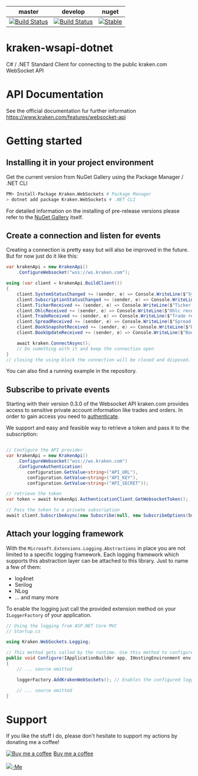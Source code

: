 | master                                                                                                                                                                                                                                | develop                                                                                                                                                                                                                                 | nuget                                                                                                               |
| ------------------------------------------------------------------------------------------------------------------------------------------------------------------------------------------------------------------------------------- | --------------------------------------------------------------------------------------------------------------------------------------------------------------------------------------------------------------------------------------- | ------------------------------------------------------------------------------------------------------------------- |
| [![Build Status](https://macx.visualstudio.com/kraken-wsapi-dotnet/_apis/build/status/m4cx.kraken-wsapi-dotnet?branchName=master)](https://macx.visualstudio.com/kraken-wsapi-dotnet/_build/latest?definitionId=12&branchName=master) | [![Build Status](https://macx.visualstudio.com/kraken-wsapi-dotnet/_apis/build/status/m4cx.kraken-wsapi-dotnet?branchName=develop)](https://macx.visualstudio.com/kraken-wsapi-dotnet/_build/latest?definitionId=12&branchName=develop) | [![Stable](https://img.shields.io/nuget/v/Kraken.WebSockets.svg)](https://www.nuget.org/packages/Kraken.WebSockets) |

# kraken-wsapi-dotnet

C# / .NET Standard Client for connecting to the public kraken.com WebSocket API

# API Documentation

See the official documentation fur further information
https://www.kraken.com/features/websocket-api

# Getting started

## Installing it in your project environment

Get the current version from NuGet Gallery using the Package Manager / .NET CLI

```bash
PM> Install-Package Kraken.WebSockets # Package Manager
> dotnet add package Kraken.WebSockets # .NET CLI
```

For detailed information on the installing of pre-release versions please refer to the [NuGet Gallery](https://www.nuget.org/packages/Kraken.WebSockets) itself.

## Create a connection and listen for events

Creating a connection is pretty easy but will also be improved in the future. But for now just do it like this:

```csharp
var krakenApi = new KrakenApi()
    .ConfigureWebsocket("wss://ws.kraken.com");

using (var client = krakenApi.BuildClient())
{
    client.SystemStatusChanged += (sender, e) => Console.WriteLine($"System status changed");
    client.SubscriptionStatusChanged += (sender, e) => Console.WriteLine($"Subscription status changed"); ;
    client.TickerReceived += (sender, e) => Console.WriteLine($"Ticker received");
    client.OhlcReceived += (sender, e) => Console.WriteLine($"Ohlc received");
    client.TradeReceived += (sender, e) => Console.WriteLine($"Trade received");
    client.SpreadReceived += (sender, e) => Console.WriteLine($"Spread received");
    client.BookSnapshotReceived += (sender, e) => Console.WriteLine($"BookSnapshot received");
    client.BookUpdateReceived += (sender, e) => Console.WriteLine($"BookUpdate received");

    await kraken.ConnectAsync();
    // Do something with it and keep the connection open
}
// closing the using-block the connection will be closed and disposed.
```

You can also find a running example in the repository.

## Subscribe to private events

Starting with their version 0.3.0 of the Websocket API kraken.com provides access to sensitive private account information like trades and orders. In order to gain access you need to [authenticate](https://www.kraken.com/features/websocket-api#authentication).

We support and easy and feasible way to retrieve a token and pass it to the subscription:

```csharp

// Configure the API provider
var krakenApi = new KrakenApi()
    .ConfigureWebsocket("wss://ws.kraken.com")
    .ConfigureAuthentication(
        configuration.GetValue<string>("API_URL"),
        configuration.GetValue<string>("API_KEY"),
        configuration.GetValue<string>("API_SECRET"));

// retrieve the token
var token = await krakenApi.AuthenticationClient.GetWebsocketToken();

// Pass the token to a private subscription
await client.SubscribeAsync(new Subscribe(null, new SubscribeOptions(SubscribeOptionNames.OwnTrades, token.Token)));

```

## Attach your logging framework

With the `Microsoft.Extensions.Logging.Abstractions` in place you are not limited to a specific logging framework. Each logging framework which supports this abstraction layer can be attached to this library. Just to name a few of them:

- log4net
- Serilog
- NLog
- ... and many more

To enable the logging just call the provided extension method on your `ILoggerFactory` of your application.

```csharp
// Using the logging from ASP.NET Core MVC
// Startup.cs

using Kraken.WebSockets.Logging;

// This method gets called by the runtime. Use this method to configure the HTTP request pipeline.
public void Configure(IApplicationBuilder app, IHostingEnvironment env, ILoggerFactory loggerFactory)
{
    // ... source omitted

    loggerFactory.AddKrakenWebSockets(); // Enables the configured logging factory for the logs in Kraken.WebSockets

    // ... source omitted
}

```

# Support

If you like the stuff I do, please don't hesitate to support my actions by donating me a coffee!

<a class="bmc-button" target="_blank" href="https://www.buymeacoffee.com/rkqS0BIKu"><img src="https://www.buymeacoffee.com/assets/img/BMC-btn-logo.svg" alt="Buy me a coffee"><span style="margin-left:5px">Buy me a coffee</span></a><br/><br/><a href="https://www.paypal.me/maikschoeneich"><img src="https://www.paypalobjects.com/webstatic/de_DE/i/de-pp-logo-100px.png"/>-Me</a>
